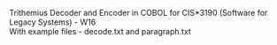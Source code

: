 Trithemius Decoder and Encoder in COBOL for CIS*3190 (Software for Legacy Systems) - W16  
With example files - decode.txt and paragraph.txt
